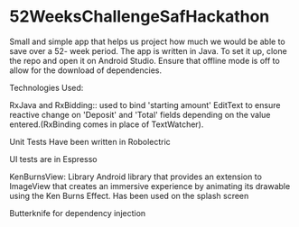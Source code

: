 # 52WeeksChallengeSafHackathon
Small and simple app that helps us project how much we would be able to save over a 52-
week period. The app is written in Java. To set it up, clone the repo and open it on Android Studio.  Ensure that offline mode is off to allow 
for the download of dependencies.

Technologies Used:

RxJava and RxBidding:: used to bind 'starting amount' EditText to ensure reactive change on 
'Deposit' and 'Total' fields depending on the value entered.(RxBinding comes in place of TextWatcher).

Unit Tests Have been written in Robolectric

UI tests are in Espresso 

KenBurnsView: Library Android library that provides an extension to ImageView 
that creates an immersive experience by animating its drawable using the Ken Burns Effect.
Has been used on the splash screen

Butterknife for dependency injection
